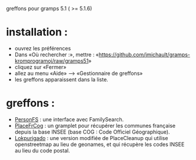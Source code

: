 
greffons pour gramps 5.1 ( >= 5.1.6)

# installation :
* ouvrez les préférences
* Dans «Où rechercher :», mettre :
  «<https://github.com/jmichault/gramps-kromprogramoj/raw/gramps51>»
* cliquez sur «Fermer»
* allez au menu «Aide» --> «Gestionnaire de greffons»
* les greffons apparaissent dans la liste.

# greffons :
  * [PersonFS](fontoj/PersonFS/LisezMoi.md) : une interface avec FamilySearch.
  * [PlaceFrCog](fontoj/PlaceFrCog/README.md) : un gramplet pour récupérer les communes française depuis la base INSEE (base COG : Code Officiel Géographique).
  * [Lokpurigado](fontoj/Lokpurigado/LisMoi.md) : une version modifiée de PlaceCleanup qui utilise openstreetmap au lieu de geonames, et qui récupère les codes INSEE au lieu du code postal.
